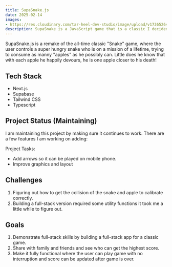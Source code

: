 ```yaml
---
title: SupaSnake.js
date: 2025-02-14
images:
- https://res.cloudinary.com/tar-heel-dev-studio/image/upload/v1736526437/supasnakescreenshot_qade1g.png
description: SupaSnake is a JavaScript game that is a classic I decided to remake as a way of showcasing my full-stack skills and for a fun way to take a break form coding.
---
```


SupaSnake.js is a remake of the all-time classic "Snake" game, where the user controls a super hungry snake who is on a mission of a lifetime, trying to consume as manny "apples" as he possibly can. Little does he know that with each apple he happily devours, he is one apple closer to his death!

## Tech Stack

- Next.js 
- Supabase
- Tailwind CSS
- Typescript

## Project Status (Maintaining)

I am maintaining this project by making sure it continues to work. There are a few features I am working on adding:

Project Tasks:

- Add arrows so it can be played on mobile phone.
- Improve graphics and layout

## Challenges

1. Figuring out how to get the collision of the snake and apple to calibrate correctly.
2. Building a full-stack version required some utility functions it took me a little while to figure out.

## Goals

1. Demonstrate full-stack skills by building a full-stack app for a classic game.
2. Share with family and friends and see who can get the highest score.
3. Make it fully functional where the user can play game with no interruption and score can be updated after game is over.